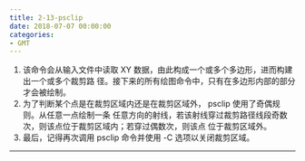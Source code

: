 ```yaml
---
title: 2-13-psclip
date: 2018-07-07 00:00:00
categories:
- GMT
---
```

1. 该命令会从输入文件中读取 XY 数据，由此构成一个或多个多边形，进而构建出一个或多个裁剪路
径。接下来的所有绘图命令中，只有在多边形内部的部分才会被绘制。  
2. 为了判断某个点是在裁剪区域内还是在裁剪区域外， psclip 使用了奇偶规则。从任意一点绘制一条
任意方向的射线，若该射线穿过裁剪路径线段奇数次，则该点位于裁剪区域内；若穿过偶数次，则该点
位于裁剪区域外。  
3. 最后，记得再次调用 psclip 命令并使用 -C 选项以关闭裁剪区域。  

---

